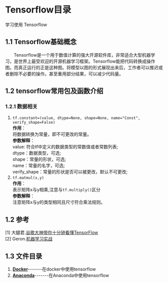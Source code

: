 # Tensorflow目录
学习使用 Tensorflow
## <div id="11-Tensorflow基础概念">1.1 Tensorflow基础概念</div>
&nbsp;&nbsp;&nbsp;&nbsp;&nbsp;&nbsp;&nbsp;Tensorflow是一个用于数值计算的强大开源软件库，非常适合大型机器学习，是世界上最受欢迎的开源机器学习框架。Tensorflow能把代码转换成操作图。而真正运行的正是这种图。将模型以图的形式展现出来后，工作者可以推迟或者删除不必要的操作。甚至重用部分结果，可以减少代码量。  

## 1.2 tensorflow常用包及函数介绍
### 1.2.1 数据相关  
1. `tf.constant=(value, dtype=None, shape=None, name="Const", verify_shape=False)`  
**作用**：  
将数据转换为常量，即不可更改的常量。  
**参数解释**：  
value: 符合tf中定义的数据类型的常数值或者常数列表;  
dtype：数据类型，可选;  
shape：常量的形状，可选;  
name：常量的名字，可选;  
verify_shape：常量的形状是否可以被更改，默认不可更改;  
2. `tf.matmul(x,y)`  
**作用**：  
表示矩阵x与y相乘,注意与`tf.multiply()`区分  
**参数解释**：  
注意矩阵x与y的类型相同且尺寸符合乘法规则。 


## <div id="12-参考">1.2 参考</div>  
[1] 大腿君.[谷歌大神带你十分钟看懂TensorFlow](https://zhuanlan.zhihu.com/p/32225723)  
[2] Geron.[机器学习实战](https://book.douban.com/subject/30317874/)
## <div id="13-文件目录">1.3 文件目录</div>
1. **[Docker](Docker)**-------在docker中使用tensorflow
2. **[Anaconda](Anaconda)**-------在Anaconda中使用tensorflow


